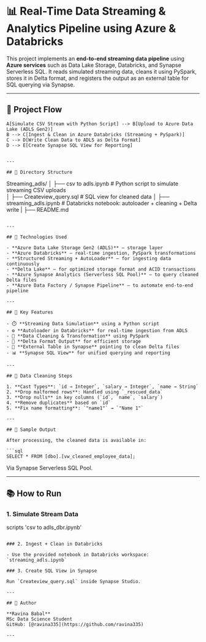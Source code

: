 # 📊 Real-Time Data Streaming & Analytics Pipeline using Azure & Databricks

This project implements an **end-to-end streaming data pipeline** using **Azure services** such as Data Lake Storage, Databricks, and Synapse Serverless SQL. It reads simulated streaming data, cleans it using PySpark, stores it in Delta format, and registers the output as an external table for SQL querying via Synapse.

---

## 🚀 Project Flow
    A[Simulate CSV Stream with Python Script] --> B[Upload to Azure Data Lake (ADLS Gen2)]
    B --> C[Ingest & Clean in Azure Databricks (Streaming + PySpark)]
    C --> D[Write Clean Data to ADLS as Delta Format]
    D --> E[Create Synapse SQL View for Reporting]
```

---

## 📁 Directory Structure

```
Streaming_adls/
│   ├── csv to adls.ipynb        # Python script to simulate streaming CSV uploads    
│   ├── Createview_query.sql   # SQL view for cleaned data
│   ├── streaming_adls.ipynb # Databricks notebook: autoloader + cleaning + Delta write
|   ├── README.md
```

---

## 🧪 Technologies Used

- **Azure Data Lake Storage Gen2 (ADLS)** – storage layer
- **Azure Databricks** – real-time ingestion, PySpark transformations
- **Structured Streaming + AutoLoader** – for ingesting data continuously
- **Delta Lake** – for optimized storage format and ACID transactions
- **Azure Synapse Analytics (Serverless SQL Pool)** – to query cleaned Delta files
- **Azure Data Factory / Synapse Pipeline** – to automate end-to-end pipeline

---

## 📌 Key Features

- ⏱️ **Streaming Data Simulation** using a Python script
- ⚙️ **Autoloader in Databricks** for real-time ingestion from ADLS
- 🧹 **Data Cleaning & Transformation** using PySpark
- 💾 **Delta Format Output** for efficient storage
- 🧮 **External Table in Synapse** pointing to clean Delta files
- 📊 **Synapse SQL View** for unified querying and reporting

---

## 🧼 Data Cleaning Steps

1. **Cast Types**: `id → Integer`, `salary → Integer`, `name → String`
2. **Drop malformed rows**: Handled using `_rescued_data`
3. **Drop nulls** in key columns (`id`, `name`, `salary`)
4. **Remove duplicates** based on `id`
5. **Fix name formatting**: `"name1"` → `"Name 1"`

---

## 🧬 Sample Output

After processing, the cleaned data is available in:

```sql
SELECT * FROM [dbo].[vw_cleaned_employee_data];
```

Via Synapse Serverless SQL Pool.

---

## 📚 How to Run

### 1. Simulate Stream Data
 scripts  'csv to adls_dbr.ipynb'
```

### 2. Ingest + Clean in Databricks

- Use the provided notebook in Databricks workspace: `streaming_adls.ipynb`

### 3. Create SQL View in Synapse

Run `Createview_query.sql` inside Synapse Studio.

---

## 🧠 Author

**Ravina Babal**  
MSc Data Science Student  
GitHub: [@ravina335](https://github.com/ravina335)

---

